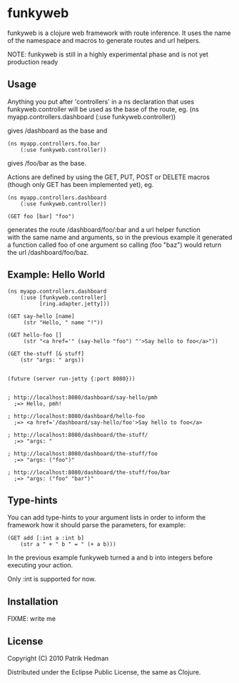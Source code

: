 # funkyweb

funkyweb is a clojure web framework with route inference. It uses the 
name of the namespace and macros to generate routes and url helpers.


NOTE: funkyweb is still in a highly experimental phase and is not 
yet production ready

## Usage

Anything you put after 'controllers' in a ns declaration that uses 
funkyweb.controller will be used as the base of the route, 
eg. 
    (ns myapp.controllers.dashboard
        (:use funkyweb.controller))

gives /dashboard as the base and

    (ns myapp.controllers.foo.bar
        (:use funkyweb.controller))

gives /foo/bar as the base.

Actions are defined by using the GET, PUT, POST or DELETE macros 
(though only GET has been implemented yet),
eg.

    (ns myapp.controllers.dashboard
        (:use funkyweb.controller))

    (GET foo [bar] "foo")

generates the route /dashboard/foo/:bar and a url helper function  
with the same name and arguments, so in the previous example it 
generated a function called foo of one argument so calling (foo "baz")
would return the url /dashboard/foo/baz.

## Example: Hello World

    (ns myapp.controllers.dashboard
        (:use [funkyweb.controller]
              [ring.adapter.jetty]))
    
    (GET say-hello [name]
         (str "Hello, " name "!"))
    
    (GET hello-foo []
         (str "<a href='" (say-hello "foo") "'>Say hello to foo</a>"))
    
    (GET the-stuff [& stuff]
        (str "args: " args))
    

    (future (server run-jetty {:port 8080}))
    
    
    ; http://localhost:8080/dashboard/say-hello/pmh 
      ;=> Hello, pmh!
    
    ; http://localhost:8080/dashboard/hello-foo     
      ;=> <a href='/dashboard/say-hello/foo'>Say hello to foo</a>

    ; http://localhost:8080/dashboard/the-stuff/
      ;=> "args: "

    ; http://localhost:8080/dashboard/the-stuff/foo
      ;=> "args: ("foo")"

    ; http://localhost:8080/dashboard/the-stuff/foo/bar
      ;=> "args: ("foo" "bar")"


## Type-hints

You can add type-hints to your argument lists in order to inform the
framework how it should parse the parameters, for example:

    (GET add [:int a :int b]
        (str a " + " b " = " (+ a b)))

In the previous example funkyweb turned a and b into integers before
executing your action.

Only :int is supported for now.

## Installation

FIXME: write me

## License

Copyright (C) 2010 Patrik Hedman

Distributed under the Eclipse Public License, the same as Clojure.
